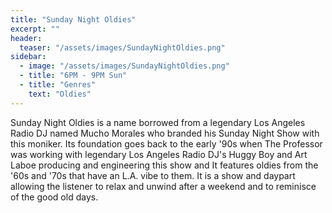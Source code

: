 ```yaml
---
title: "Sunday Night Oldies"
excerpt: ""
header:
  teaser: "/assets/images/SundayNightOldies.png"
sidebar:
  - image: "/assets/images/SundayNightOldies.png"
  - title: "6PM - 9PM Sun"
  - title: "Genres"
    text: "Oldies"
---
```


Sunday Night Oldies is a name borrowed from a legendary Los Angeles Radio DJ named Mucho Morales who branded his Sunday Night Show with this moniker. Its foundation goes back to the early '90s when The Professor was working with legendary Los Angeles Radio DJ's Huggy Boy and Art Laboe producing and engineering this show and It features oldies from the '60s and '70s that have an L.A. vibe to them. It is a show and daypart allowing the listener to relax and unwind after a weekend and to reminisce of the good old days.
